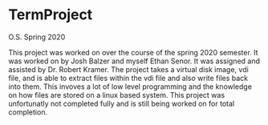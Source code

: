 # TermProject
O.S. Spring 2020

This project was worked on over the course of the spring 2020 semester. It was worked on by Josh Balzer and myself Ethan Senor. It was assigned and assisted by Dr. Robert Kramer. 
The project takes a virtual disk image, vdi file, and is able to extract files within the vdi file and also write files back into them. This invoves a lot of low level
programming and the knowledge on how files are stored on a linux based system. This project was unfortunatly not completed fully and is still being worked on for total completion.

